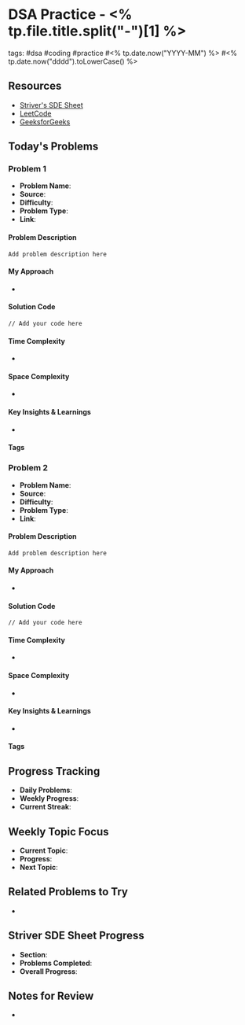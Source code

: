 # DSA Practice - <% tp.file.title.split("-")[1] %>
tags: #dsa #coding #practice #<% tp.date.now("YYYY-MM") %> #<% tp.date.now("dddd").toLowerCase() %>

## Resources
- [Striver's SDE Sheet](https://takeuforward.org/interviews/strivers-sde-sheet-top-coding-interview-problems/)
- [LeetCode](https://leetcode.com)
- [GeeksforGeeks](https://practice.geeksforgeeks.org)

## Today's Problems

### Problem 1
- **Problem Name**: 
- **Source**: <!-- LeetCode, GFG, Striver's SDE Sheet, etc. -->
- **Difficulty**: 
- **Problem Type**: 
- **Link**: 

#### Problem Description
```
Add problem description here
```

#### My Approach
- 

#### Solution Code
```
// Add your code here
```

#### Time Complexity
- 

#### Space Complexity
- 

#### Key Insights & Learnings
- 

#### Tags
<!-- Add specific tags related to this problem -->
<!-- Examples: #arrays #hashing #twopointers #binarysearch #dp #greedy etc. -->
<!-- Add difficulty tags: #easy #medium #hard -->

### Problem 2
- **Problem Name**: 
- **Source**: <!-- LeetCode, GFG, Striver's SDE Sheet, etc. -->
- **Difficulty**: 
- **Problem Type**: 
- **Link**: 

#### Problem Description
```
Add problem description here
```

#### My Approach
- 

#### Solution Code
```
// Add your code here
```

#### Time Complexity
- 

#### Space Complexity
- 

#### Key Insights & Learnings
- 

#### Tags
<!-- Add specific tags related to this problem -->
<!-- Examples: #arrays #hashing #twopointers #binarysearch #dp #greedy etc. -->
<!-- Add difficulty tags: #easy #medium #hard -->

## Progress Tracking
- **Daily Problems**: <!-- Count of problems solved today -->
- **Weekly Progress**: <!-- Count of problems solved this week -->
- **Current Streak**: <!-- Days in a row with problems solved -->

## Weekly Topic Focus
- **Current Topic**: <!-- e.g., Arrays, Dynamic Programming, Graphs, etc. -->
- **Progress**: <!-- e.g., 5/10 problems on this topic -->
- **Next Topic**: <!-- Topic to focus on next -->

## Related Problems to Try
- 

## Striver SDE Sheet Progress
<!-- Track your progress through Striver's SDE Sheet -->
- **Section**: <!-- Current section you're working on -->
- **Problems Completed**: <!-- e.g., 12/30 in current section -->
- **Overall Progress**: <!-- e.g., 45/180 total problems -->

## Notes for Review
-